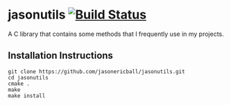 # jasonutils [![Build Status](https://travis-ci.org/jasonericball/jasonutils.svg?branch=master)](https://travis-ci.org/jasonericball/jasonutils)

A C library that contains some methods that I frequently use in my projects.

## Installation Instructions
```shell
git clone https://github.com/jasonericball/jasonutils.git
cd jasonutils
cmake .
make
make install
```
